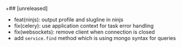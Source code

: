 
+## [unreleased]

- feat(ninjs): output profile and slugline in ninjs
- fix(celery): use application context for task error handling
- fix(websockets): remove client when connection is closed
- add `service.find` method which is using mongo syntax for queries

